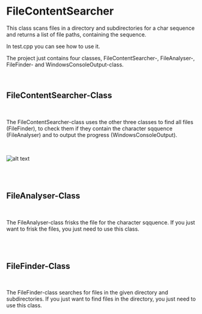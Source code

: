 # FileContentSearcher
This class scans files in a directory and subdirectories for a char sequence and returns a list of file paths, containing the sequence.

In test.cpp you can see how to use it.

The project just contains four classes, FileContentSearcher-, FileAnalyser-, FileFinder- and WindowsConsoleOutput-class. 

<br>

## FileContentSearcher-Class

<br>

The FileContentSearcher-class uses the other three classes to find all files (FileFinder), to check them if they contain the character sqquence (FileAnalyser) and to output the progress (WindowsConsoleOutput).

<br>

![alt text](http://cmk.bplaced.net/pictures/fcs_dep.png "Dependencies")

<br><br>

## FileAnalyser-Class

<br>

The FileAnalyser-class frisks the file for the character sqquence. If you just want to frisk the files, you just need to use this class.

<br><br>

## FileFinder-Class

<br>

The FileFinder-class searches for files in the given directory and subdirectories. If you just want to find files in the directory, you just need to use this class.
